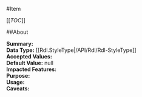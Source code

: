 #Item

[[_TOC_]]

##About

**Summary:**   
**Data Type:** [[Rdl.StyleType|/API/Rdl/Rdl-StyleType]]  
**Accepted Values:**   
**Default Value:** null  
**Impacted Features:**   
**Purpose:**   
**Usage:**   
**Caveats:**   

